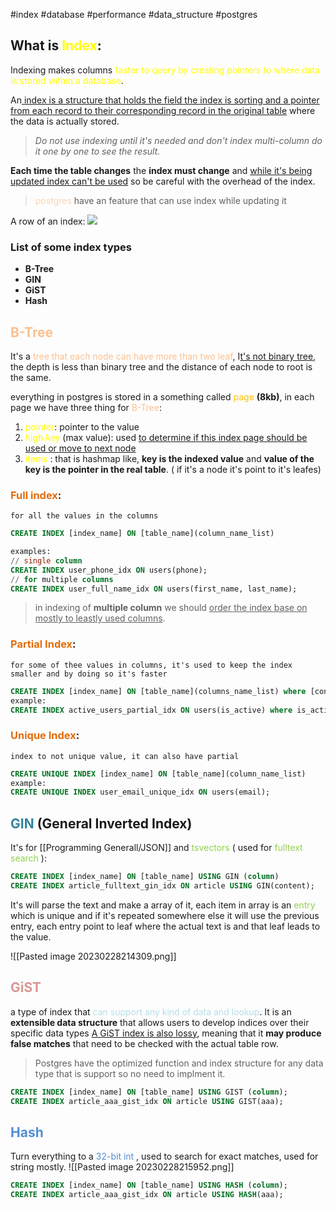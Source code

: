 #index #database #performance #data_structure #postgres
## What is <font color="#ffff00">Index</font>:
Indexing makes columns <font color="#ffff00">faster to query by creating pointers to where data is stored within a database</font>.

An<u> index is a structure that holds the field the index is sorting and a pointer from each record to their corresponding record in the original table</u> where the data is actually stored.

>*Do not use indexing until it's needed and don't index multi-column do it one by one to see the result.*

**Each time the table changes** the **index must change** and <u>while it's being updated index can't be used</u> so be careful with the overhead of the index.
> <font color="#fbd5b5">postgres</font> have an feature that can use index while updating it

A row of an index:
![](https://media.geeksforgeeks.org/wp-content/cdn-uploads/20190812183525/Structure-of-an-Index-in-Database.jpg)

### List of some index types
-   **B-Tree**
-   **GIN**
-   **GiST**
-   **Hash**


## <font color="#fac08f">B-Tree</font>
It's a <font color="#fac08f">tree that each node can have more than two leaf</font>, I<u>t's not binary tree</u>, the depth is less than binary tree and the distance of each node to root is the same.

everything in postgres is stored in a something called <font color="#ffc000">page</font> **(8kb)**, in each page we have three thing for <font color="#fac08f">B-Tree</font>:
1. <font color="#ffff00">pointer</font>: pointer to the value
2. <font color="#ffff00">high key</font> (max value): used <u>to determine if this index page should be used or move to next node</u>
3. <font color="#ffff00">items</font> : that is hashmap like, **key is the indexed value** and **value of the key is the pointer in the real table**. ( if it's a node it's point to it's leafes)

### <font color="#e36c09">Full index</font>:
	for all the values in the columns 
```sql
CREATE INDEX [index_name] ON [table_name](column_name_list)

examples:
// single column
CREATE INDEX user_phone_idx ON users(phone);
// for multiple columns
CREATE INDEX user_full_name_idx ON users(first_name, last_name);
```

> in indexing of **multiple column** we should <u>order the index base on mostly to leastly used columns</u>.

### <font color="#e36c09">Partial Index</font>: 
	for some of thee values in columns, it's used to keep the index smaller and by doing so it's faster 
```sql
CREATE INDEX [index_name] ON [table_name](columns_name_list) where [condition];
example:
CREATE INDEX active_users_partial_idx ON users(is_active) where is_active = 1; 
```

### <font color="#e36c09">Unique Index</font>:
	index to not unique value, it can also have partial

```sql
CREATE UNIQUE INDEX [index_name] ON [table_name](column_name_list)
example: 
CREATE UNIQUE INDEX user_email_unique_idx ON users(email);
```

## <font color="#31859b">GIN </font>(General Inverted Index)
It's for [[Programming Generall/JSON]]  and <font color="#92d050">tsvectors</font> ( used for <font color="#92d050">fulltext search</font> ):
```sql
CREATE INDEX [index_name] ON [table_name] USING GIN (column)
CREATE INDEX article_fulltext_gin_idx ON article USING GIN(content);
```

It's will parse the text and make a array of it, each item in array is an <font color="#92d050">entry</font> which is unique and if it's repeated somewhere else it will use the previous entry, each entry point to leaf where the actual text is and that leaf leads to the value.

![[Pasted image 20230228214309.png]]

## <font color="#d99694">GiST</font>
a type of index that <font color="#b7dde8">can support any kind of data and lookup</font>.
It is an **extensible data structure** that allows users to develop indices over their specific data types <u>A GiST index is also lossy</u>, meaning that it **may produce false matches** that need to be checked with the actual table row.

> Postgres have the optimized function and index structure for any data type that is support so no need to implment it. 
```sql
CREATE INDEX [index_name] ON [table_name] USING GIST (column);
CREATE INDEX article_aaa_gist_idx ON article USING GIST(aaa);
```

## <font color="#548dd4">Hash</font>
Turn everything to a <font color="#548dd4">32-bit int</font> , used to search for exact matches, used for string mostly.
![[Pasted image 20230228215952.png]]
```sql
CREATE INDEX [index_name] ON [table_name] USING HASH (column);
CREATE INDEX article_aaa_gist_idx ON article USING HASH(aaa);
```